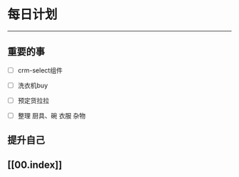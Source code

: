 
# 每日计划
---
## 重要的事

- [ ]  crm-select组件
- [ ]  洗衣机buy
- [ ]  预定货拉拉
- [ ]  整理
      厨具、碗
      衣服
      杂物
     



## 提升自己

  



## [[00.index]]










